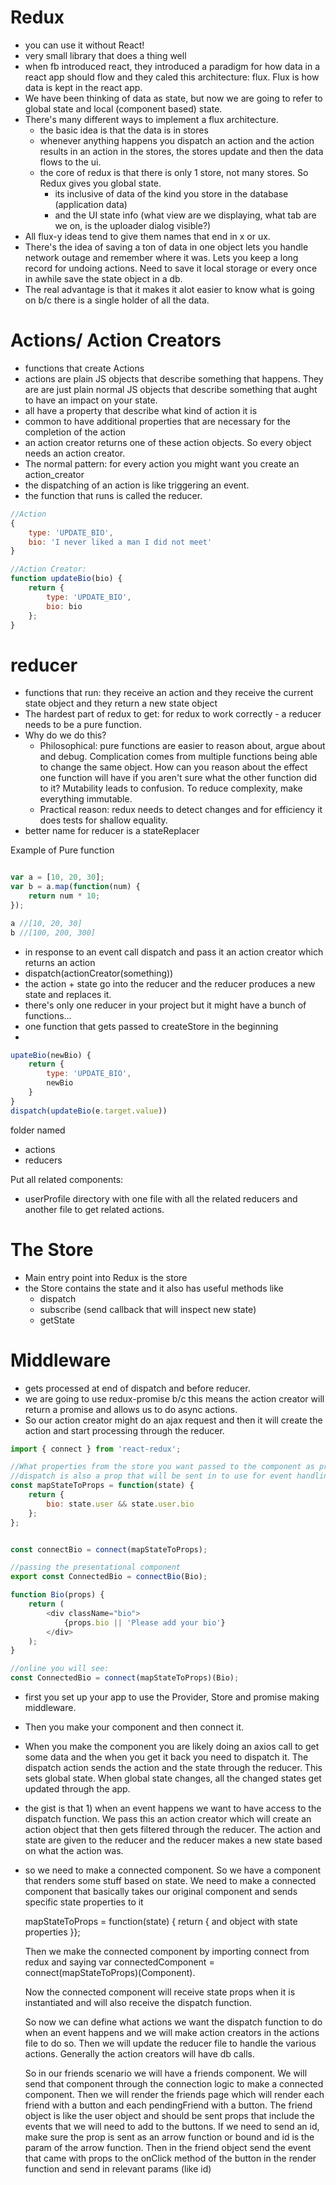 # Redux

* you can use it without React!
* very small library that does a thing well
* when fb introduced react, they introduced a paradigm for how data in a react app should flow and they caled this architecture: flux.  Flux is how data is kept in the react app.
* We have been thinking of data as state, but now we are going to refer to global state and local (component based) state.  
* There's many different ways to implement a flux architecture.
    * the basic idea is that the data is in stores
    * whenever anything happens you dispatch an action and the action results in an action in the stores, the stores update and then the data flows to the ui.
    * the core of redux is that there is only 1 store, not many stores. So Redux gives you global state.
        * its inclusive of data of the kind you store in the database (application data)
        * and the UI state info (what view are we displaying, what tab are we on, is the uploader dialog visible?)
* All flux-y ideas tend to give them names that end in x or ux.
* There's the idea of saving a ton of data in one object lets you handle network outage and remember where it was. Lets you keep a long record for undoing actions. Need to save it local storage or every once in awhile save the state object in a db.
* The real advantage is that it makes it alot easier to know what is going on b/c there is a single holder of all the data.

# Actions/ Action Creators
* functions that create Actions
* actions are plain JS objects that describe something that happens.  They are are just plain normal JS objects that describe something that aught to have an impact on your state.
* all have a property that describe what kind of action it is
* common to have additional properties that are necessary for the completion of the action
* an action creator returns one of these action objects. So every object needs an action creator.  
* The normal pattern: for every action you might want you create an action_creator
* the dispatching of an action is like triggering an event.  
* the function that runs is called the reducer.

```javascript
//Action
{
    type: 'UPDATE_BIO',
    bio: 'I never liked a man I did not meet'
}

//Action Creator:
function updateBio(bio) {
    return {
        type: 'UPDATE_BIO',
        bio: bio
    };
}

```

# reducer
* functions that run: they receive an action and they receive the current state object and they return a new state object
* The hardest part of redux to get: for redux to work correctly - a reducer needs to be a pure function.
* Why do we do this?
    * Philosophical: pure functions are easier to reason about, argue about and debug. Complication comes from multiple functions being able to change the same object. How can you reason about the effect one function will have if you aren't sure what the other function did to it?  Mutability leads to confusion. To reduce complexity, make everything immutable.
    * Practical reason: redux needs to detect changes and for efficiency it does tests for shallow equality.  
* better name for reducer is a stateReplacer

Example of Pure function
```javascript

var a = [10, 20, 30];
var b = a.map(function(num) {
    return num * 10;
});

a //[10, 20, 30]
b //[100, 200, 300]

```

* in response to an event call dispatch and pass it an action  creator which returns an action
* dispatch(actionCreator(something))
* the action + state go into the reducer and the  reducer produces a new state and replaces it.
* there's only one reducer in your project but it might have a bunch of functions...
* one function that gets passed to createStore in the beginning
*




```javascript
upateBio(newBio) {
    return {
        type: 'UPDATE_BIO',
        newBio
    }
}
dispatch(updateBio(e.target.value))
```

folder named
* actions
* reducers

Put all related components:
* userProfile directory with one file with all the related reducers and another file to get related actions.

# The Store
* Main entry point into Redux is the store
* the Store contains the state and it also has useful methods like
    * dispatch
    * subscribe (send callback that will inspect new state)
    * getState

# Middleware
* gets processed at end of dispatch and before reducer.
* we are going to use redux-promise b/c this means the action creator will return a promise and allows us to do async actions.
* So our action creator might do an ajax request and then it will create the action and start processing through the reducer.


```javascript
import { connect } from 'react-redux';

//What properties from the store you want passed to the component as props?
//dispatch is also a prop that will be sent in to use for event handling
const mapStateToProps = function(state) {
    return {
        bio: state.user && state.user.bio
    };
};


const connectBio = connect(mapStateToProps);

//passing the presentational component
export const ConnectedBio = connectBio(Bio);

function Bio(props) {
    return (
        <div className="bio">
            {props.bio || 'Please add your bio'}
        </div>
    );
}

//online you will see:
const ConnectedBio = connect(mapStateToProps)(Bio);
```
* first you set up your app to use the Provider, Store and promise making middleware.  
* Then you make your component  and then connect it.
* When you make the component you are likely doing an axios call to get some data and the when you get it back you need to dispatch it.  The dispatch action sends the action and the state through the reducer.  This sets global state. When global state changes, all the changed states get updated through the app.

* the gist is that 1) when an event happens we want to have access to the dispatch function. We pass this an action creator which will create an action object that then gets filtered through the reducer. The action and state are given to the reducer and the reducer makes a new state based on what the action was.

* so we need to make a connected component. So we have a component that renders some stuff based on state.  We need to make a connected component that basically takes our original component and sends specific state properties to it

    mapStateToProps = function(state) {
        return {
            and object with state properties
        }};

    Then we make the connected component by importing connect from redux and saying
    var connectedComponent = connect(mapStateToProps)(Component).

    Now the connected component will receive state props when it is instantiated and will also receive the dispatch function.

    So now we can define what actions we want the dispatch function to do when an event happens and we will make action creators in the actions file to do so.
    Then we will update the reducer file to handle the various actions.
    Generally the action creators will have db calls.

    So in our friends scenario we will have a friends component.
    We will send that component through the connection logic to make a connected component.
    Then we will render the friends page which will render each friend with a button and each pendingFriend with a button.
    The friend object is like the user object and should be sent props that include the events that we will need to add to the buttons.
    If we need to send an id, make sure the prop is sent as an arrow function or bound and id is the param of the arrow function.
    Then in the friend object send the event that came with props to the onClick method of the button in the render function and send in relevant params (like id)
